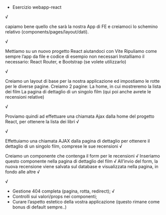- Esercizio webapp-react

<!-- MILESTONE 0 -->√
capiamo bene quello che sarà la nostra App di FE e creiamoci lo schemino relativo (components/pages/layout/dati).

<!-- MILESTONE 1 -->√
Mettiamo su un nuovo progetto React aiutandoci con Vite 
Ripuliamo come sempre l’app da file e codice di esempio non necessari
Installiamo il necessario: React Router, e Bootstrap (se volete utilizzarlo)

<!-- MILESTONE 2 -->√
Creiamo un layout di base per la nostra applicazione ed impostiamo le rotte per le diverse pagine.
Creiamo 2 pagine:
La home, in cui mostreremo la lista dei film 
La pagina di dettaglio di un singolo film (qui poi anche avrete le recensioni relative)

<!-- MILESTONE 3 --> √
Proviamo quindi ad effettuare una chiamata Ajax dalla home del progetto React, per ottenere la lista dei libri √

<!-- MILESTONE 4 --> √
Effettuiamo una chiamata AJAX dalla pagina di dettaglio per ottenere il dettaglio di un singolo film, comprese le sue recensioni √

<!-- MILESTONE 5  -->
Creiamo un componente che contenga il form per le recensioni √
Inseriamo questo componente nella pagina di dettaglio del film √
All’invio del form, la nuova recensione viene salvata sul database e visualizzata nella pagina, in fondo alle altre √

<!-- BONUS -->√
- Gestione 404 completa (pagina, rotta, redirect); √
- Controlli sui valori/props nei componenti;
- Curare l’aspetto estetico della vostra applicazione (questo rimane come bonus di default sempre..)
